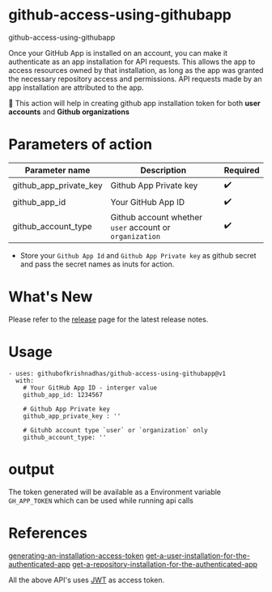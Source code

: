 # github-access-using-githubapp
github-access-using-githubapp

Once your GitHub App is installed on an account, you can make it authenticate as an app installation for API requests.
This allows the app to access resources owned by that installation, as long as the app was granted the necessary repository access and permissions.
API requests made by an app installation are attributed to the app.

:pushpin:  This action will help in creating github app installation token for both **user accounts** and **Github organizations**

# Parameters of action
| Parameter name | Description | Required           |
|----------------|-------------|--------------------|
| github_app_private_key | Github App Private key | :heavy_check_mark: |
| github_app_id | Your GitHub App ID | :heavy_check_mark: |
| github_account_type | Github account whether `user` account or `organization` | :heavy_check_mark: |

* Store your `Github App Id` and `Github App Private key` as github secret and pass the secret names as inuts for action.

# What's New

Please refer to the [release](https://github.com/githubofkrishnadhas/github-access-using-githubapp/releases) page for the latest release notes.

# Usage
```commandline
- uses: githubofkrishnadhas/github-access-using-githubapp@v1
  with:
    # Your GitHub App ID - interger value
    github_app_id: 1234567

    # Github App Private key 
    github_app_private_key : ''

    # Gituhb account type `user` or `organization` only
    github_account_type: ''
```

# output

The token generated will be available as a Environment variable `GH_APP_TOKEN` which can be used while running api calls

# References

[generating-an-installation-access-token](https://docs.github.com/en/apps/creating-github-apps/authenticating-with-a-github-app/generating-an-installation-access-token-for-a-github-app#generating-an-installation-access-token)
[get-a-user-installation-for-the-authenticated-app](https://docs.github.com/en/rest/apps/apps?apiVersion=2022-11-28#get-a-user-installation-for-the-authenticated-app)
[get-a-repository-installation-for-the-authenticated-app](https://docs.github.com/en/rest/apps/apps?apiVersion=2022-11-28#get-a-repository-installation-for-the-authenticated-app)

All the above API's uses [JWT](https://docs.github.com/en/apps/creating-github-apps/authenticating-with-a-github-app/about-authentication-with-a-github-app#authenticating-as-a-github-app) as access token.
